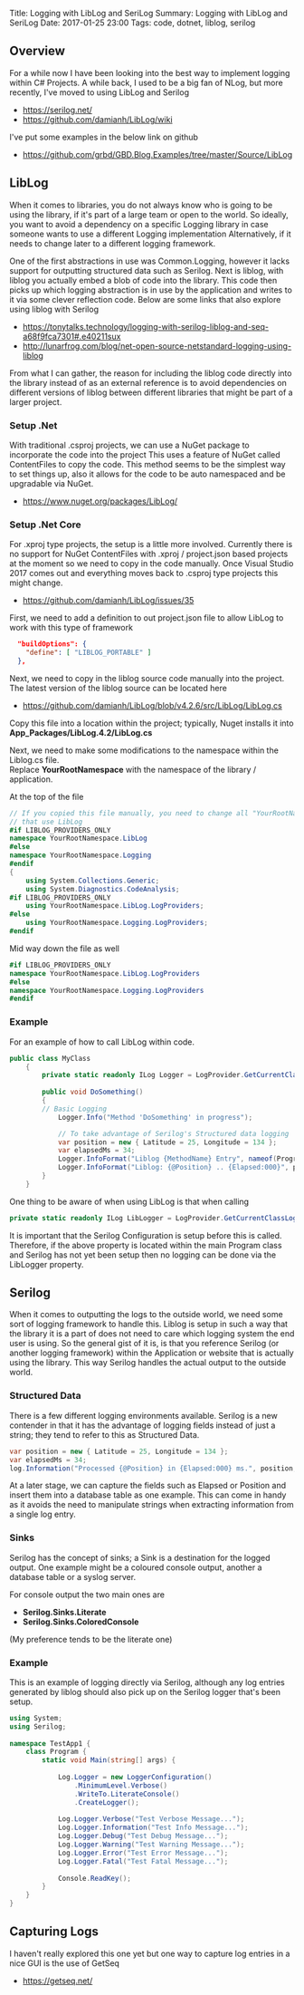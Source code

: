 Title: Logging with LibLog and SeriLog
Summary: Logging with LibLog and SeriLog
Date: 2017-01-25 23:00
Tags: code, dotnet, liblog, serilog


## Overview

For a while now I have been looking into the best way to implement logging within C# Projects.
A while back, I used to be a big fan of NLog, but more recently, I've moved to using LibLog and Serilog

  * <https://serilog.net/>
  * <https://github.com/damianh/LibLog/wiki>

I've put some examples in the below link on github

  * <https://github.com/grbd/GBD.Blog.Examples/tree/master/Source/LibLog>


## LibLog

When it comes to libraries, you do not always know who is going to be using the library, if it's part of a large team or open to the world.
So ideally, you want to avoid a dependency on a specific Logging library in case someone wants to use a different Logging implementation
Alternatively, if it needs to change later to a different logging framework.

One of the first abstractions in use was Common.Logging, however it lacks support for outputting structured data such as Serilog.
Next is liblog, with liblog you actually embed a blob of code into the library.
This code then picks up which logging abstraction is in use by the application and writes to it via some clever reflection code.
Below are some links that also explore using liblog with Serilog

  * <https://tonytalks.technology/logging-with-serilog-liblog-and-seq-a68f9fca7301#.e40211sux>
  * <http://lunarfrog.com/blog/net-open-source-netstandard-logging-using-liblog>

From what I can gather, the reason for including the liblog code directly into the library instead of as an external reference is to avoid dependencies on different versions of liblog between different libraries that might be part of a larger project.


### Setup .Net

With traditional .csproj projects, we can use a NuGet package to incorporate the code into the project
This uses a feature of NuGet called ContentFiles to copy the code.
This method seems to be the simplest way to set things up, also it allows for the code to be auto namespaced and be upgradable via NuGet.

  * <https://www.nuget.org/packages/LibLog/>

### Setup .Net Core

For .xproj type projects, the setup is a little more involved.
Currently there is no support for NuGet ContentFiles with .xproj / project.json based projects at the moment so we need to copy in the code manually.
Once Visual Studio 2017 comes out and everything moves back to .csproj type projects this might change.

  * <https://github.com/damianh/LibLog/issues/35>

First, we need to add a definition to out project.json file to allow LibLog to work with this type of framework

``` json
  "buildOptions": {
    "define": [ "LIBLOG_PORTABLE" ]
  },
```

Next, we need to copy in the liblog source code manually into the project. <br>
The latest version of the liblog source can be located here

  * <https://github.com/damianh/LibLog/blob/v4.2.6/src/LibLog/LibLog.cs>

Copy this file into a location within the project; typically, Nuget installs it into <br>
**App_Packages/LibLog.4.2/LibLog.cs**


Next, we need to make some modifications to the namespace within the Liblog.cs file. <br>
Replace **YourRootNamespace** with the namespace of the library / application.

At the top of the file
``` csharp
// If you copied this file manually, you need to change all "YourRootNameSpace" so not to clash with other libraries
// that use LibLog
#if LIBLOG_PROVIDERS_ONLY
namespace YourRootNamespace.LibLog
#else
namespace YourRootNamespace.Logging
#endif
{
    using System.Collections.Generic;
    using System.Diagnostics.CodeAnalysis;
#if LIBLOG_PROVIDERS_ONLY
    using YourRootNamespace.LibLog.LogProviders;
#else
    using YourRootNamespace.Logging.LogProviders;
#endif
```

Mid way down the file as well
``` csharp
#if LIBLOG_PROVIDERS_ONLY
namespace YourRootNamespace.LibLog.LogProviders
#else
namespace YourRootNamespace.Logging.LogProviders
#endif
```


### Example

For an example of how to call LibLog within code.

``` csharp
public class MyClass
    {
        private static readonly ILog Logger = LogProvider.GetCurrentClassLogger();
 
        public void DoSomething()
        {
	    // Basic Logging
            Logger.Info("Method 'DoSomething' in progress");

            // To take advantage of Serilog's Structured data logging
            var position = new { Latitude = 25, Longitude = 134 };
            var elapsedMs = 34;
            Logger.InfoFormat("Liblog {MethodName} Entry", nameof(Program));
            Logger.InfoFormat("Liblog: {@Position} .. {Elapsed:000}", position, elapsedMs);
        }
    }
```

One thing to be aware of when using LibLog is that when calling

``` csharp
private static readonly ILog LibLogger = LogProvider.GetCurrentClassLogger();
```

It is important that the Serilog Configuration is setup before this is called.
Therefore, if the above property is located within the main Program class and Serilog has not yet been setup then no logging can be done via the LibLogger property.


## Serilog

When it comes to outputting the logs to the outside world, we need some sort of logging framework to handle this.
Liblog is setup in such a way that the library it is a part of does not need to care which logging system the end user is using.
So the general gist of it is, is that you reference Serilog (or another logging framework) within the Application or website that is actually using the library.
This way Serilog handles the actual output to the outside world.


### Structured Data

There is a few different logging environments available.
Serilog is a new contender in that it has the advantage of logging fields instead of just a string; they tend to refer to this as Structured Data.

``` csharp
var position = new { Latitude = 25, Longitude = 134 };
var elapsedMs = 34;
log.Information("Processed {@Position} in {Elapsed:000} ms.", position, elapsedMs);
```

At a later stage, we can capture the fields such as Elapsed or Position and insert them into a database table as one example.
This can come in handy as it avoids the need to manipulate strings when extracting information from a single log entry.


### Sinks

Serilog has the concept of sinks; a Sink is a destination for the logged output. One example might be a coloured console output, another a database table or a syslog server.

For console output the two main ones are

  * **Serilog.Sinks.Literate**
  * **Serilog.Sinks.ColoredConsole**

(My preference tends to be the literate one)

### Example

This is an example of logging directly via Serilog, although any log entries generated by liblog should also pick up on the Serilog logger that's been setup.

``` csharp
using System;
using Serilog;
 
namespace TestApp1 {
    class Program {
        static void Main(string[] args) {
 
            Log.Logger = new LoggerConfiguration()
                .MinimumLevel.Verbose()
                .WriteTo.LiterateConsole()
                .CreateLogger();
 
            Log.Logger.Verbose("Test Verbose Message...");
            Log.Logger.Information("Test Info Message...");
            Log.Logger.Debug("Test Debug Message...");
            Log.Logger.Warning("Test Warning Message...");
            Log.Logger.Error("Test Error Message...");
            Log.Logger.Fatal("Test Fatal Message...");
 
            Console.ReadKey();
        }
    }
}
```

## Capturing Logs

I haven't really explored this one yet but one way to capture log entries in a nice GUI is the use of GetSeq


  * <https://getseq.net/>

